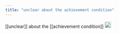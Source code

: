 ```yaml
---
title: "unclear about the achievement condition"
---
```


[[unclear]] about the [[achievement condition]]
<img src='https://scrapbox.io/api/pages/nishio/en/icon' alt='en.icon' height="19.5"/>